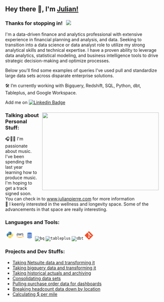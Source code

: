 ## Hey there 👋, I'm [Julian!](https://github.com/jsaaiman/)

### Thanks for stopping in! &nbsp; ![](https://visitor-badge.glitch.me/badge?page_id=jsaaiman.jsaaiman&style=flat-square&color=0088cc)

I'm a data-driven finance and analytics professional with extensive experience in financial planning and analysis, and data. Seeking to transition into a data science or data analyst role to utilize my strong analytical skills and technical expertise. I have a proven ability to leverage data analytics, statistical modeling, and business intelligence tools to drive strategic decision-making and optimize processes. 

Below you'll find some examples of queries I've used pull and standardize large data sets across disparate enterprise solutions. 

🛠 I’m currently working with Bigquery, Redshift, SQL, Python, dbt, Tableplus, and Google Workspace. 

Add me on [![Linkedin Badge](https://img.shields.io/badge/-LinkedIn-0e76a8?style=flat-square&logo=Linkedin&logoColor=white)](https://www.linkedin.com/in/jsaaiman/)

<img align="right" height="250" width="375" alt="" src="https://raw.githubusercontent.com/iampavangandhi/iampavangandhi/master/gifs/coder.gif" style="padding: 10px;" />

### Talking about Personal Stuff:

🎧🎵🎶 I'm passionate about music. I've been spending the last year learning how to produce music. I'm hoping to get a track signed soon. You can check in to www.julianpierre.com for more information <br>
🏃 I keenly interested in the wellness and longevity space. Some of the advancements in that space are really interesting.

### Languages and Tools:

<code><img height="30" src="https://raw.githubusercontent.com/github/explore/80688e429a7d4ef2fca1e82350fe8e3517d3494d/topics/python/python.png" alt="python"></code>
<code><img height="27" src="https://raw.githubusercontent.com/github/explore/80688e429a7d4ef2fca1e82350fe8e3517d3494d/topics/aws/aws.png" alt="aws"></code>
<code><img height="27" src="https://raw.githubusercontent.com/github/explore/80688e429a7d4ef2fca1e82350fe8e3517d3494d/topics/sql/sql.png" alt="sql"></code>
<code><img height="27" src="https://cdn.worldvectorlogo.com/logos/google-bigquery-logo-1.svg" alt="bq"></code>
<code><img height="30" src="https://user-images.githubusercontent.com/806104/89695024-34e24100-d8d8-11ea-9d89-8a4f190164d7.png" alt="tableplus"></code>
<code><img height="27" src="https://seeklogo.com/images/D/dbt-logo-500AB0BAA7-seeklogo.com.png" alt="dbt"></code>
<code><img height="27" src="https://raw.githubusercontent.com/devicons/devicon/master/icons/git/git-original.svg" alt="git"></code>

### Projects and Dev Stuffs:

- [Taking Netsuite data and transforming it](https://github.com/jsaaiman/jsaaiman.github.io/blob/main/Function_01_import_transform_all_actuals.sql)
- [Taking bigquery data and transforming it](https://github.com/jsaaiman/jsaaiman.github.io/blob/main/Function_02_restate_historical_scenarios.sql)
- [Taking historical actuals and archiving](https://github.com/jsaaiman/jsaaiman.github.io/blob/main/Function_03_actualize_forecasts.sql)
- [Consolidating data sets](https://github.com/jsaaiman/jsaaiman.github.io/blob/main/Function_04_create_consolidated_financials.sql)
- [Pulling purchase order data for dashboards](https://github.com/jsaaiman/jsaaiman.github.io/blob/main/Reference_Query_A%20-%20Open%20POs.sql)
- [Breaking headcount data down by location](https://github.com/jsaaiman/jsaaiman.github.io/blob/main/Reference_Query_G%20-%20HC%20by%20Location.sql)
- [Calculating $ per mile](https://github.com/jsaaiman/jsaaiman.github.io/blob/main/Reference_Query_H%20-%20Dollars%20Per%20Mile.sql)
